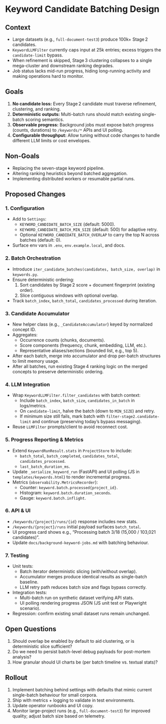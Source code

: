 # Keyword Candidate Batching Design

## Context

- Large datasets (e.g., `full-document-test3`) produce 100k+ Stage 2 candidates.
- `KeywordLLMFilter` currently caps input at 25k entries; excess triggers the `candidate-limit` bypass.
- When refinement is skipped, Stage 3 clustering collapses to a single mega-cluster and downstream ranking degrades.
- Job status lacks mid-run progress, hiding long-running activity and making operations hard to monitor.

## Goals

1. **No candidate loss:** Every Stage 2 candidate must traverse refinement, clustering, and ranking.
2. **Deterministic outputs:** Multi-batch runs should match existing single-batch scoring semantics.
3. **Observable progress:** Background jobs must expose batch progress (counts, durations) to `/keywords/*` APIs and UI polling.
4. **Configurable throughput:** Allow tuning without code changes to handle different LLM limits or cost envelopes.

## Non-Goals

- Replacing the seven-stage keyword pipeline.
- Altering ranking heuristics beyond batched aggregation.
- Implementing distributed workers or resumable partial runs.

## Proposed Changes

### 1. Configuration

- Add to `Settings`:
  - `KEYWORD_CANDIDATE_BATCH_SIZE` (default: 5000).
  - `KEYWORD_CANDIDATE_BATCH_MIN_SIZE` (default: 500) for adaptive retry.
  - Optional `KEYWORD_CANDIDATE_BATCH_OVERLAP` to carry the top N across batches (default: 0).
- Surface env vars in `.env`, `env.example.local`, and docs.

### 2. Batch Orchestration

- Introduce `iter_candidate_batches(candidates, batch_size, overlap)` in `keywords.py`.
- Ensure deterministic ordering:
  1. Sort candidates by Stage 2 score + document fingerprint (existing order).
  2. Slice contiguous windows with optional overlap.
- Track `batch_index`, `batch_total`, `candidates_processed` during iteration.

### 3. Candidate Accumulator

- New helper class (e.g., `_CandidateAccumulator`) keyed by normalized concept ID.
- Aggregates:
  - Occurrence counts (chunks, documents).
  - Score components (frequency, chunk, embedding, LLM, etc.).
  - Representative aliases/sections (bounded list, e.g., top 5).
- After each batch, merge into accumulator and drop per-batch structures to limit memory usage.
- After all batches, run existing Stage 4 ranking logic on the merged concepts to preserve deterministic ordering.

### 4. LLM Integration

- Wrap `KeywordLLMFilter.filter_candidates` with batch context:
  - Include `batch_index`, `batch_size`, `candidates_in_batch` in logs/metrics.
  - On `candidate-limit`, halve the batch (down to `MIN_SIZE`) and retry.
  - If minimum size still fails, mark batch with `filter-stage2.candidate-limit` and continue (preserving today’s bypass messaging).
- Reuse `LLMFilter` prompts/client to avoid reconnect cost.

### 5. Progress Reporting & Metrics

- Extend `KeywordRunResult.stats` in `ProjectStore` to include:
  - `batch_total`, `batch_completed`, `candidates_total`, `candidates_processed`.
  - `last_batch_duration_ms`.
- Update `_serialize_keyword_run` (FastAPI) and UI polling (JS in `templates/keywords.html`) to render incremental progress.
- Metrics (`observability.MetricsRecorder`):
  - Counter: `keyword.batch.processed{project_id}`.
  - Histogram: `keyword.batch.duration_seconds`.
  - Gauge: `keyword.batch.inflight`.

### 6. API & UI

- `/keywords/{project}/runs/{id}` response includes new stats.
- `/keywords/{project}/runs` initial payload surfaces `batch_total`.
- UI progress card shows e.g., “Processing batch 3/18 (15,000 / 103,021 candidates)”.
- Update `docs/background-keyword-jobs.md` with batching behaviour.

### 7. Testing

- Unit tests:
  - Batch iterator deterministic slicing (with/without overlap).
  - Accumulator merges produce identical results as single-batch baseline.
  - LLM retry path reduces batch size and flags bypass correctly.
- Integration tests:
  - Multi-batch run on synthetic dataset verifying API stats.
  - UI polling rendering progress JSON (JS unit test or Playwright scenario).
- Regression: confirm existing small dataset runs remain unchanged.

## Open Questions

1. Should overlap be enabled by default to aid clustering, or is deterministic slice sufficient?
2. Do we need to persist batch-level debug payloads for post-mortem analysis?
3. How granular should UI charts be (per batch timeline vs. textual stats)?

## Rollout

1. Implement batching behind settings with defaults that mimic current single-batch behaviour for small corpora.
2. Ship with metrics + logging to validate in test environments.
3. Update operator runbooks and UI copy.
4. Monitor large-project runs (e.g., `full-document-test3`) for improved quality; adjust batch size based on telemetry.
